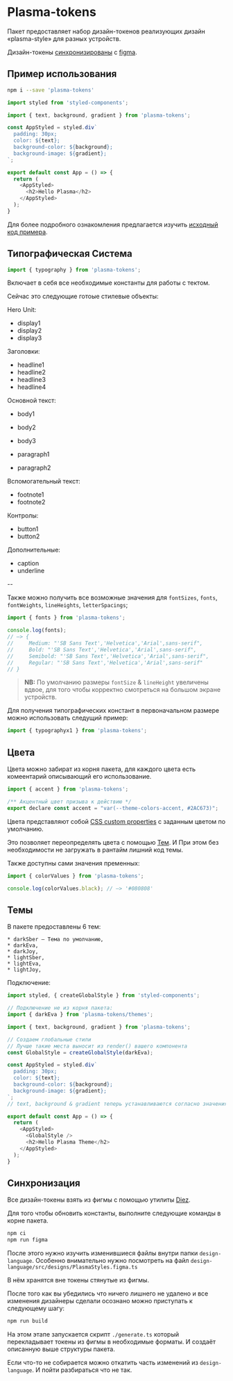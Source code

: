 # Plasma-tokens


Пакет предоставляет набор дизайн-токенов реализующих дизайн «plasma-style» для разных устройств.

Дизайн-токены [синхронизированы](#Синхронизация) с [figma](https://www.figma.com).

## Пример использования

```sh
npm i --save 'plasma-tokens'
```

```js
import styled from 'styled-components';

import { text, background, gradient } from 'plasma-tokens';

const AppStyled = styled.div`
  padding: 30px;
  color: ${text};
  background-color: ${background};
  background-image: ${gradient};
`;

export default const App = () => {
  return (
    <AppStyled>
      <h2>Hello Plasma</h2>
    </AppStyled>
  );
}

```

Для более подробного ознакомления предлагается изучить [исходный код примера](example-codebases/example-styled-components/src/App.tsx).

## Типографическая Система

```js
import { typography } from 'plasma-tokens';
```
Включает в себя все необходимые константы для работы с тектом.

Сейчас это следующие готоые стилевые объекты:

Hero Unit:
  * display1
  * display2
  * display3

Заголовки:
  * headline1
  * headline2
  * headline3
  * headline4

Основной текст:
  * body1
  * body2
  * body3

  * paragraph1
  * paragraph2

Вспомогательный текст:
  * footnote1
  * footnote2

Контролы:
  * button1
  * button2

Дополнительные:
  * caption
  * underline

--

Также можно получить все возможные значения для `fontSizes`, `fonts`, `fontWeights`, `lineHeights`, `letterSpacings`;

```js
import { fonts } from 'plasma-tokens';

console.log(fonts);
// –> {
//     Medium: "'SB Sans Text','Helvetica','Arial',sans-serif",
//     Bold: "'SB Sans Text','Helvetica','Arial',sans-serif",
//     Semibold: "'SB Sans Text','Helvetica','Arial',sans-serif",
//     Regular: "'SB Sans Text','Helvetica','Arial',sans-serif"
// }
```

> **NB:** По умолчанию размеры `fontSize` & `lineHeight` увеличены вдвое, для того чтобы корректно смотреться на большом экране устройств.

Для получения типографических констант в первоначальном размере можно использовать следущий пример:

```js
import { typographyx1 } from 'plasma-tokens';
```

## Цвета

Цвета можно забират из корня пакета, для каждого цвета есть комеентарий описывающий его использование.


```js
import { accent } from 'plasma-tokens';

```

```js
/** Акцентный цвет призыва к действию */
export declare const accent = "var(--theme-colors-accent, #2AC673)";
```

Цвета представляют собой [CSS custom properties](https://developer.mozilla.org/en-US/docs/Web/CSS/--*) c заданным цветом по умолчанию.

Это позволяет переопределять цвета с помощью [Тем](#Темы). И При этом без необходимости не загружать в рантайм лишний код темы.

Также доступны сами значения пременных:

```js
import { colorValues } from 'plasma-tokens';

console.log(colorValues.black); // –> '#080808'

```


## Темы

В пакете предоставлены 6 тем:

    * darkSber – Тема по умолчанию,
    * darkEva,
    * darkJoy,
    * lightSber,
    * lightEva,
    * lightJoy,

Подключение:

```js
import styled, { createGlobalStyle } from 'styled-components';

// Подключение не из корня пакета:
import { darkEva } from 'plasma-tokens/themes';

import { text, background, gradient } from 'plasma-tokens';

// Создаем глобальные стили
// Лучше такие места выносит из render() вашего компонента
const GlobalStyle = createGlobalStyle(darkEva);

const AppStyled = styled.div`
  padding: 30px;
  color: ${text};
  background-color: ${background};
  background-image: ${gradient};
`;
// text, background & gradient теперь устанавливаются согласно значениям из темы darkEva

export default const App = () => {
  return (
    <AppStyled>
      <GlobalStyle />
      <h2>Hello Plasma Theme</h2>
    </AppStyled>
  );
}

```


## Синхронизация


Все дизайн-токены взять из фигмы с помощью утилиты [Diez](https://diez.org/).



Для того чтобы обновить константы, выполните следующие команды
в корне пакета.

```sh
npm ci
npm run figma
```

После этого нужно изучить изменившиеся файлы внутри папки `design-language`.
Особенно внимательно нужно посмотреть на файл `design-language/src/designs/PlasmaStyles.figma.ts`

В нём хранятся вне токены стянутые из фигмы.

После того как вы убедились что ничего лишнего не удалено и все изменения дизайнеры сделали осознано можно приступать к следующему шагу:

```sh
npm run build
```

На этом этапе запускается скрипт `./generate.ts` который перекладывает токены из фигмы в необходимые форматы. И создаёт описанную выше структуры пакета.

Если что-то не собирается можно откатить часть изменений из `design-language`. И пойти разбираться что не так. 

